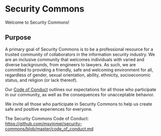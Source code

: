 # Security Commons
Welcome to Security Commons! 

## Purpose
A primary goal of Security Commons is to be a professional resource for a trusted community of collaborators in the information security industry. We are an inclusive community that welcomes individuals with varied and diverse backgrounds, from engineers to lawyers. As such, we are committed to providing a friendly, safe and welcoming environment for all, regardless of gender, sexual orientation, ability, ethnicity, socioeconomic status, and religion (or lack thereof). 

Our [Code of Conduct](https://github.com/msyinmei/security-commons/blob/master/code_of_conduct.md) outlines our expectations for all those who participate in our community, as well as the consequences for unacceptable behavior.

We invite all those who participate in Security Commons to help us create safe and positive experiences for everyone.

The Security Commons Code of Conduct: https://github.com/msyinmei/security-commons/blob/master/code_of_conduct.md
